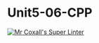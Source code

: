 # Unit5-06-CPP
[![Mr Coxall's Super Linter](https://github.com/ICS3U-Programming-Kent-Gatera/Unit5-06-CPP/workflows/Mr%20Coxall's%20Super%20Linter/badge.svg)](https://github.com/ICS3U-Programming-Kent-Gatera/Unit5-06-CPP/actions/)
